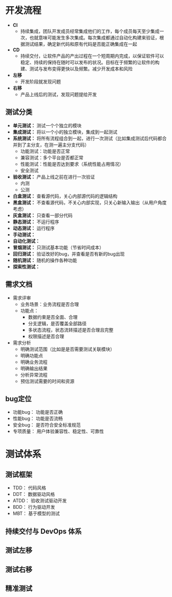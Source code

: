 # 开发流程
* **CI**
  * 持续集成，团队开发成员经常集成他们的工作，每个成员每天至少集成一次，也就意味可能发生多次集成。每次集成都通过自动化构建来验证，根据测试结果，确定新代码和原有代码是否能正确集成在一起
* **CD**
  * 持续交付，让软件产品的产出过程在一个短周期内完成，以保证软件可以稳定、持续的保持在随时可以发布的状况。目标在于频繁的让软件的构建、测试与发布变得更快以及频繁。减少开发成本和风险
* **左移**
  * 开发阶段就发现问题 
* **右移**
  * 产品上线后的测试，发现问题提给开发
## 测试分类
* **单元测试：**
  测试一个个独立的模块
* **集成测试：**
将以一个小的独立模块，集成到一起测试
* **系统测试：**
将所有流程组合到一起，进行一次测试（比如集成测试后代码都合并到了主分支，在测一遍主分支代码）
  * 功能测试：功能是否正常
  * 兼容测试：多个平台是否都正常
  * 性能测试：性能是否达到要求（系统性能占用情况）
  * 安全测试
* **验收测试：**
  产品上线之前在进行一次验证
  * 内测
  * 公测
* **白盒测试：** 
查看源代码，关心内部源代码的逻辑结构
* **黑盒测试：**
不查看源代码，不关心内部实现，只关心新输入输出（从用户角度考虑）
* **灰盒测试：**
只查看一部分代码
* **静态测试：** 
不运行程序
* **动态测试：**
运行程序
* **手动测试：** 
* **自动化测试：**
* **冒烟测试：**
只测试基本功能（节省时间成本）
* **回归测试：**
验证改好的bug，并查看是否有新的bug出现
* **随机测试：**
随机的操作各种功能
* **探索性测试：**
## 需求文档
* 需求评审
  * 业务场景：业务流程是否合理
  * 功能点：
    * 数据约束是否全面、合理
    * 分支逻辑，是否覆盖全部路径
    * 多状态流程，状态流转描述是否合理且完整
    * 权限描述是否合理
* 需求分析
  * 明确测试范围（比如是是否需要测试关联模块）
  * 明确功能点
  * 明确业务流程
  * 明确输出结果
  * 分析异常流程
  * 预估测试需要的时间和资源
## bug定位
* 功能bug：
功能是否正确
* 性能bug：
功能是否流畅
* 安全bug：
是否符合安全标准规范
* 专项质量：
用户体验兼容性、稳定性、可靠性

# 测试体系
## 测试框架
* TDD：
代码风格
* DDT：
数据驱动风格
* ATDD：
验收测试驱动开发
* BDD：
行为驱动开发
* MBT：
基于模型的测试
## 持续交付与 DevOps 体系

## 测试左移
## 测试右移
## 精准测试
  
